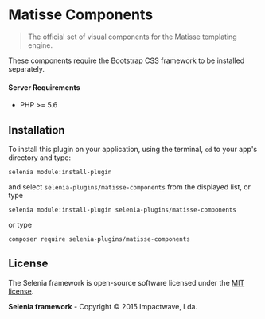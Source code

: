 # Matisse Components

> The official set of visual components for the Matisse templating engine.

These components require the Bootstrap CSS framework to be installed separately.

#### Server Requirements

-  PHP >= 5.6

## Installation

To install this plugin on your application, using the terminal, `cd` to your app's directory and type:

```shell
selenia module:install-plugin
```

and select `selenia-plugins/matisse-components` from the displayed list, or type

```shell
selenia module:install-plugin selenia-plugins/matisse-components
```

or type

```shell
composer require selenia-plugins/matisse-components
```

## License

The Selenia framework is open-source software licensed under the [MIT license](http://opensource.org/licenses/MIT).

**Selenia framework** - Copyright &copy; 2015 Impactwave, Lda.
